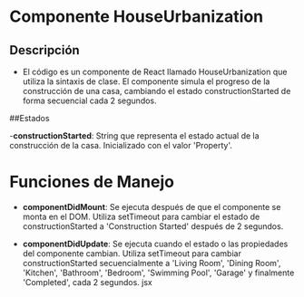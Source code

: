 # Componente HouseUrbanization

## Descripción

- El código es un componente de React llamado HouseUrbanization que utiliza la sintaxis de clase. El componente simula el progreso de la construcción de una casa, cambiando el estado constructionStarted de forma secuencial cada 2 segundos.

##Estados

-**constructionStarted**: String que representa el estado actual de la construcción de la casa. Inicializado con el valor 'Property'.

# Funciones de Manejo

- **componentDidMount**: Se ejecuta después de que el componente se monta en el DOM. Utiliza setTimeout para cambiar el estado de constructionStarted a 'Construction Started' después de 2 segundos.

- **componentDidUpdate**: Se ejecuta cuando el estado o las propiedades del componente cambian. Utiliza setTimeout para cambiar constructionStarted secuencialmente a 'Living Room', 'Dining Room', 'Kitchen', 'Bathroom', 'Bedroom', 'Swimming Pool', 'Garage' y finalmente 'Completed', cada 2 segundos.
jsx
